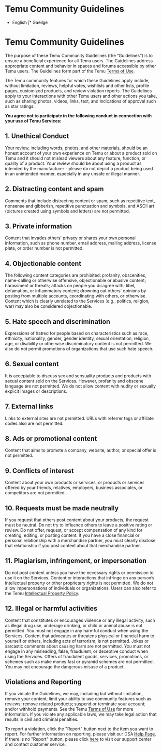 Temu Community Guidelines
=========================

* English
_|_* Gaeilge

Temu Community Guidelines
=========================

The purpose of these Temu Community Guidelines (the “Guidelines”) is to ensure a beneficial experience for all Temu users. The Guidelines address appropriate content and behavior in spaces and forums accessible by other Temu users. The Guidelines form part of the Temu [Terms of Use](https://www.temu.com/terms-of-use.html).

The Temu community features for which these Guidelines apply include, without limitation, reviews, helpful votes, wishlists and other lists, profile pages, customized products, and review violation reports. The Guidelines apply to your interactions with other Temu users and other actions you take, such as sharing photos, videos, links, text, and indications of approval such as star ratings.

**You agree not to participate in the following conduct in connection with your use of Temu Services:**

1\. Unethical Conduct
---------------------

Your review, including words, photos, and other materials, should be an honest account of your own experience on Temu or about a product sold on Temu and it should not mislead viewers about any feature, function, or quality of a product. Your review should be about using a product as intended by the manufacturer - please do not depict a product being used in an unintended manner, especially in any unsafe or illegal manner.

2\. Distracting content and spam
--------------------------------

Comments that include distracting content or spam, such as repetitive text, nonsense and gibberish, repetitive punctuation and symbols, and ASCII art (pictures created using symbols and letters) are not permitted.

3\. Private information
-----------------------

Content that invades others' privacy or shares your own personal information, such as phone number, email address, mailing address, license plate, or order number is not permitted.

4\. Objectionable content
-------------------------

The following content categories are prohibited: profanity, obscenities, name-calling or otherwise offensive, objectionable or abusive content; harassment or threats; attacks on people you disagree with; libel, defamation, or inflammatory content; drowning out others' opinions by posting from multiple accounts, coordinating with others, or otherwise. Content which is clearly unrelated to the Services (e.g., politics, religion, war) may also be considered objectionable.

5\. Hate speech and discrimination
----------------------------------

Expressions of hatred for people based on characteristics such as race, ethnicity, nationality, gender, gender identity, sexual orientation, religion, age, or disability or otherwise discriminatory content is not permitted. We also do not permit promotions of organizations that use such hate speech.

6\. Sexual content
------------------

It is acceptable to discuss sex and sensuality products and products with sexual content sold on the Services. However, profanity and obscene language are not permitted. We do not allow content with nudity or sexually explicit images or descriptions.

7\. External links
------------------

Links to external sites are not permitted. URLs with referrer tags or affiliate codes also are not permitted.

8\. Ads or promotional content
------------------------------

Content that aims to promote a company, website, author, or special offer is not permitted.

9\. Conflicts of interest
-------------------------

Content about your own products or services, or products or services offered by your friends, relatives, employers, business associates, or competitors are not permitted.

10\. Requests must be made neutrally
------------------------------------

If you request that others post content about your products, the request must be neutral. Do not try to influence others to leave a positive rating or review. Do not offer, request, or accept compensation of any kind for creating, editing, or posting content. If you have a close financial or personal relationship with a merchandise partner, you must clearly disclose that relationship if you post content about that merchandise partner.

11\. Plagiarism, infringement, or impersonation
-----------------------------------------------

Do not post content unless you have the necessary rights or permission to use it on the Services. Content or interactions that infringe on any person’s intellectual property or other proprietary rights is not permitted. We do not allow impersonations of individuals or organizations. Users can also refer to the Temu [Intellectual Property Policy](https://www.temu.com/intellectual-property-policy.html).

12\. Illegal or harmful activities
----------------------------------

Content that constitutes or encourages violence or any illegal activity, such as illegal drug use, underage drinking, or child or animal abuse is not permitted. You must not engage in any harmful conduct when using the Services. Content that advocates or threatens physical or financial harm to yourself or others, including acts of terrorism, is not permitted. Jokes or sarcastic comments about causing harm are not permitted. You must not engage in any misleading, false, fraudulent, or deceptive conduct when using the Services. Offers of fraudulent goods, services, promotions, or schemes such as make money fast or pyramid schemes are not permitted. You may not encourage the dangerous misuse of a product.

Violations and Reporting
------------------------

If you violate the Guidelines, we may, including but without limitation, remove your content; limit your ability to use community features such as reviews; remove related products; suspend or terminate your account; and/or withhold payments. See the Temu [Terms of Use](https://www.temu.com/terms-of-use.html) for more information. If you violate any applicable laws, we may take legal action that results in civil and criminal penalties.

To report a violation, click the "Report" button next to the item you want to report. For further information on reporting, please visit our DSA [Help Page](https://www.temu.com/digital-services-act-help.html). If there is no "Report" button, please click [here](https://www.temu.com/support-center.html) to visit our support center and contact customer service.